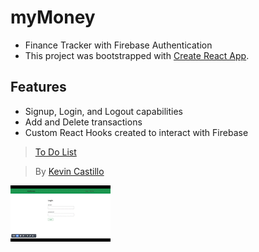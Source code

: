 # myMoney
- Finance Tracker with Firebase Authentication
- This project was bootstrapped with [Create React App](https://github.com/facebook/create-react-app).

## Features
- Signup, Login, and Logout capabilities
- Add and Delete transactions
- Custom React Hooks created to interact with Firebase
 
> [To Do List](https://to-do-list-kjcastillo.vercel.app/)

> By [Kevin Castillo](https://www.linkedin.com/in/kevinjcastillo/)

![myMoney Demo](demo/demo.gif)